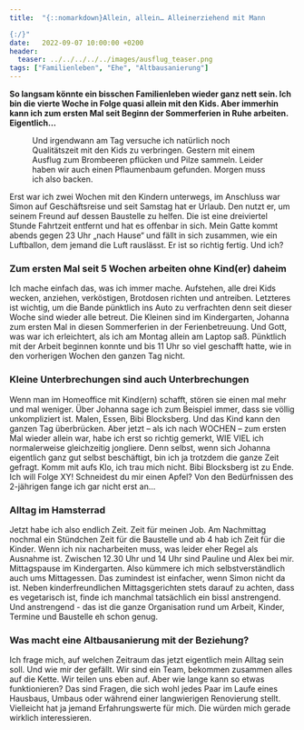```yaml
---
title:  "{::nomarkdown}Allein, allein… Alleinerziehend mit Mann

{:/}"
date:   2022-09-07 10:00:00 +0200
header:
  teaser: ../../../../../images/ausflug_teaser.png
tags: ["Familienleben", "Ehe", "Altbausanierung"]
---
```


**So langsam könnte ein bisschen Familienleben wieder ganz nett sein. Ich bin die vierte Woche in Folge quasi allein mit den Kids. Aber immerhin kann ich zum ersten Mal seit Beginn der Sommerferien in Ruhe arbeiten. Eigentlich…**

<figure>
  <img src="../../../../../images/ausflug.png" alt="">
  <figcaption>Und irgendwann am Tag versuche ich natürlich noch Qualitätszeit mit den Kids zu verbringen. Gestern mit einem Ausflug zum Brombeeren pflücken und Pilze sammeln. Leider haben wir auch einen Pflaumenbaum gefunden. Morgen muss ich also backen.</figcaption>
</figure>      

Erst war ich zwei Wochen mit den Kindern unterwegs, im Anschluss war Simon auf Geschäftsreise und seit Samstag hat er Urlaub. Den nutzt er, um seinem Freund auf dessen Baustelle zu helfen. Die ist eine dreiviertel Stunde Fahrtzeit entfernt und hat es offenbar in sich. Mein Gatte kommt abends gegen 23 Uhr „nach Hause“ und fällt in sich zusammen, wie ein Luftballon, dem jemand die Luft rauslässt. Er ist so richtig fertig. Und ich?

<h3>Zum ersten Mal seit 5 Wochen arbeiten ohne Kind(er) daheim</h3>

Ich mache einfach das, was ich immer mache. Aufstehen, alle drei Kids wecken, anziehen, verköstigen, Brotdosen richten und antreiben. Letzteres ist wichtig, um die Bande pünktlich ins Auto zu verfrachten denn seit dieser Woche sind wieder alle betreut. Die Kleinen sind im Kindergarten, Johanna zum ersten Mal in diesen Sommerferien in der Ferienbetreuung. Und Gott, was war ich erleichtert, als ich am Montag allein am Laptop saß. Pünktlich mit der Arbeit beginnen konnte und bis 11 Uhr so viel geschafft hatte, wie in den vorherigen Wochen den ganzen Tag nicht. 

<h3>Kleine Unterbrechungen sind auch Unterbrechungen</h3>

Wenn man im Homeoffice mit Kind(ern) schafft, stören sie einen mal mehr und mal weniger. Über Johanna sage ich zum Beispiel immer, dass sie völlig unkompliziert ist. Malen, Essen, Bibi Blocksberg. Und das Kind kann den ganzen Tag überbrücken. Aber jetzt – als ich nach WOCHEN – zum ersten Mal wieder allein war, habe ich erst so richtig gemerkt, WIE VIEL ich normalerweise gleichzeitig jongliere. Denn selbst, wenn sich Johanna eigentlich ganz gut selbst beschäftigt, bin ich ja trotzdem die ganze Zeit gefragt. Komm mit aufs Klo, ich trau mich nicht. Bibi Blocksberg ist zu Ende. Ich will Folge XY! Schneidest du mir einen Apfel? Von den Bedürfnissen des 2-jährigen fange ich gar nicht erst an…

<h3>Alltag im Hamsterrad</h3>

Jetzt habe ich also endlich Zeit. Zeit für meinen Job. Am Nachmittag nochmal ein Stündchen Zeit für die Baustelle und ab 4 hab ich Zeit für die Kinder. Wenn ich nix nacharbeiten muss, was leider eher Regel als Ausnahme ist. Zwischen 12.30 Uhr und 14 Uhr sind Pauline und Alex bei mir. Mittagspause im Kindergarten. Also kümmere ich mich selbstverständlich auch ums Mittagessen. Das zumindest ist einfacher, wenn Simon nicht da ist. Neben kinderfreundlichen Mittagsgerichten stets darauf zu achten, dass es vegetarisch ist, finde ich manchmal tatsächlich ein bissl anstrengend. Und anstrengend  - das ist die ganze Organisation rund um Arbeit, Kinder, Termine und Baustelle eh schon genug. 

<h3>Was macht eine Altbausanierung mit der Beziehung?</h3>

Ich frage mich, auf welchen Zeitraum das jetzt eigentlich mein Alltag sein soll. Und wie mir der gefällt. Wir sind ein Team, bekommen zusammen alles auf die Kette. Wir teilen uns eben auf. Aber wie lange kann so etwas funktionieren? Das sind Fragen, die sich wohl jedes Paar im Laufe eines Hausbaus, Umbaus oder während einer langwierigen Renovierung stellt. Vielleicht hat ja jemand Erfahrungswerte für mich. Die würden mich gerade wirklich interessieren.


 









 















 















 

 





 

  


 
 
 
 


   


 



 






 






 


 
 






















 








 

   



















  












 






 





  


  






					 


 
 









